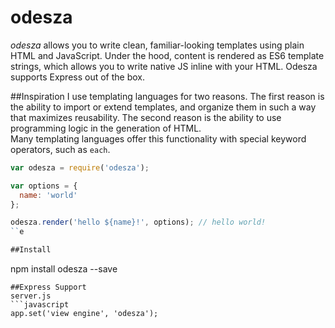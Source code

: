 # odesza

*odesza* allows you to write clean, familiar-looking templates using plain HTML and JavaScript.  Under the hood, content is rendered as ES6 template strings, which allows you to write native JS inline with your HTML.  Odesza supports Express out of the box.

##Inspiration
I use templating languages for two reasons.  The first reason is the ability to import or extend templates, and organize them in such a way that maximizes reusability.  The second reason is the ability to use programming logic in the generation of HTML.  
Many templating languages offer this functionality with special keyword operators, such as ```each```.


```javascript
var odesza = require('odesza');

var options = {
  name: 'world'
};

odesza.render('hello ${name}!', options); // hello world!
``e

##Install
```
npm install odesza --save
```
##Express Support
server.js
```javascript
app.set('view engine', 'odesza');
```

